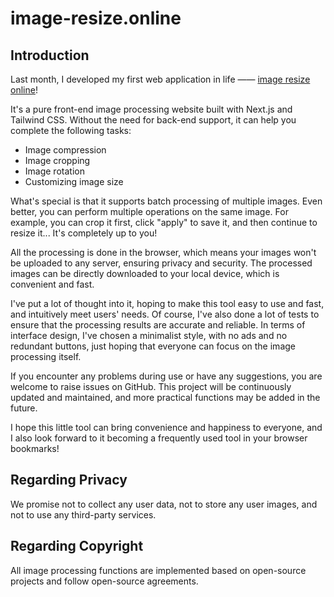 # image-resize.online

## Introduction

Last month, I developed my first web application in life —— [image resize online](https://www.image-resize.online)!

It's a pure front-end image processing website built with Next.js and Tailwind CSS. Without the need for back-end support, it can help you complete the following tasks:
- Image compression
- Image cropping
- Image rotation
- Customizing image size

What's special is that it supports batch processing of multiple images. Even better, you can perform multiple operations on the same image. For example, you can crop it first, click "apply" to save it, and then continue to resize it... It's completely up to you!

All the processing is done in the browser, which means your images won't be uploaded to any server, ensuring privacy and security. The processed images can be directly downloaded to your local device, which is convenient and fast.

I've put a lot of thought into it, hoping to make this tool easy to use and fast, and intuitively meet users' needs. Of course, I've also done a lot of tests to ensure that the processing results are accurate and reliable. In terms of interface design, I've chosen a minimalist style, with no ads and no redundant buttons, just hoping that everyone can focus on the image processing itself.

If you encounter any problems during use or have any suggestions, you are welcome to raise issues on GitHub. This project will be continuously updated and maintained, and more practical functions may be added in the future.

I hope this little tool can bring convenience and happiness to everyone, and I also look forward to it becoming a frequently used tool in your browser bookmarks!

## Regarding Privacy
We promise not to collect any user data, not to store any user images, and not to use any third-party services.

## Regarding Copyright
All image processing functions are implemented based on open-source projects and follow open-source agreements. 